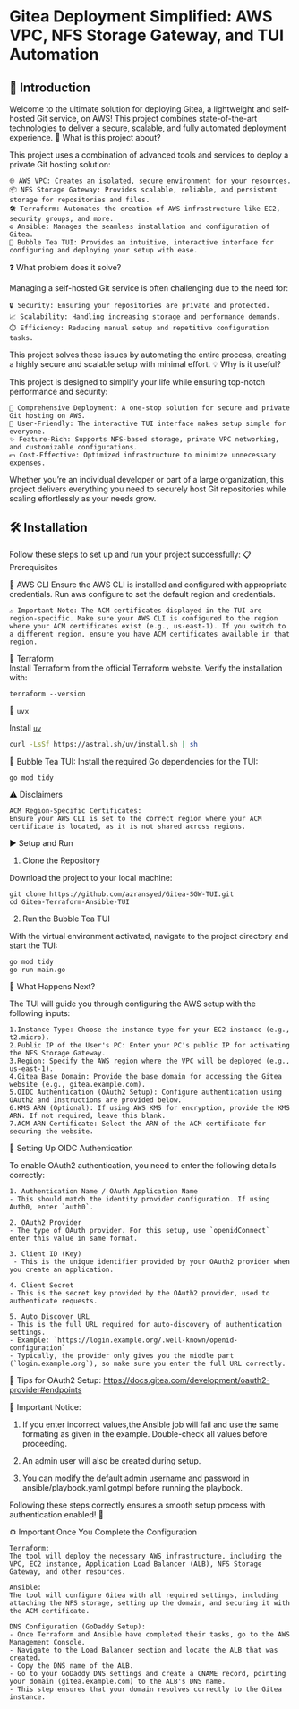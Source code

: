 # Gitea Deployment Simplified: AWS VPC, NFS Storage Gateway, and TUI Automation

## 🌟 Introduction

Welcome to the ultimate solution for deploying Gitea, a lightweight and self-hosted Git service, on AWS! This project combines state-of-the-art technologies to deliver a secure, scalable, and fully automated deployment experience.
🚀 What is this project about?

This project uses a combination of advanced tools and services to deploy a private Git hosting solution:

    🌐 AWS VPC: Creates an isolated, secure environment for your resources.
    📦 NFS Storage Gateway: Provides scalable, reliable, and persistent storage for repositories and files.
    🛠️ Terraform: Automates the creation of AWS infrastructure like EC2, security groups, and more.
    ⚙️ Ansible: Manages the seamless installation and configuration of Gitea.
    🎨 Bubble Tea TUI: Provides an intuitive, interactive interface for configuring and deploying your setup with ease.

❓ What problem does it solve?

Managing a self-hosted Git service is often challenging due to the need for:

    🔒 Security: Ensuring your repositories are private and protected.
    📈 Scalability: Handling increasing storage and performance demands.
    ⏱️ Efficiency: Reducing manual setup and repetitive configuration tasks.

This project solves these issues by automating the entire process, creating a highly secure and scalable setup with minimal effort.
💡 Why is it useful?

This project is designed to simplify your life while ensuring top-notch performance and security:

    🔑 Comprehensive Deployment: A one-stop solution for secure and private Git hosting on AWS.
    🤝 User-Friendly: The interactive TUI interface makes setup simple for everyone.
    ✨ Feature-Rich: Supports NFS-based storage, private VPC networking, and customizable configurations.
    💵 Cost-Effective: Optimized infrastructure to minimize unnecessary expenses.

Whether you’re an individual developer or part of a large organization, this project delivers everything you need to securely host Git repositories while scaling effortlessly as your needs grow.


## 🛠️ Installation

Follow these steps to set up and run your project successfully:
📋 Prerequisites

🔗 AWS CLI
        Ensure the AWS CLI is installed and configured with appropriate credentials.
        Run aws configure to set the default region and credentials.

    ⚠️ Important Note: The ACM certificates displayed in the TUI are region-specific. Make sure your AWS CLI is configured to the region where your ACM certificates exist (e.g., us-east-1). If you switch to a different region, ensure you have ACM certificates available in that region.

🔗 Terraform       
Install Terraform from the official Terraform website.
        Verify the installation with:

    terraform --version

🔗 `uvx`

Install [`uv`](https://github.com/astral-sh/uv)

```sh
curl -LsSf https://astral.sh/uv/install.sh | sh 
```


🔗 Bubble Tea TUI:
Install the required Go dependencies for the TUI:

    go mod tidy  

⚠️ Disclaimers

    ACM Region-Specific Certificates:
    Ensure your AWS CLI is set to the correct region where your ACM certificate is located, as it is not shared across regions.




▶️ Setup and Run
1. Clone the Repository

Download the project to your local machine:
```
git clone https://github.com/azransyed/Gitea-SGW-TUI.git  
cd Gitea-Terraform-Ansible-TUI
```

2. Run the Bubble Tea TUI

With the virtual environment activated, navigate to the project directory and start the TUI:
```
go mod tidy 
go run main.go  
```


🎯 What Happens Next?

The TUI will guide you through configuring the AWS setup with the following inputs:

    1.Instance Type: Choose the instance type for your EC2 instance (e.g., t2.micro).
    2.Public IP of the User's PC: Enter your PC's public IP for activating the NFS Storage Gateway.
    3.Region: Specify the AWS region where the VPC will be deployed (e.g., us-east-1).
    4.Gitea Base Domain: Provide the base domain for accessing the Gitea website (e.g., gitea.example.com).
    5.OIDC Authentication (OAuth2 Setup): Configure authentication using OAuth2 and Instructions are provided below.
    6.KMS ARN (Optional): If using AWS KMS for encryption, provide the KMS ARN. If not required, leave this blank.
    7.ACM ARN Certificate: Select the ARN of the ACM certificate for securing the website.


🔑 Setting Up OIDC Authentication

To enable OAuth2 authentication, you need to enter the following details correctly:
 
    1. Authentication Name / OAuth Application Name
    - This should match the identity provider configuration. If using Auth0, enter `auth0`.
    
    2. OAuth2 Provider
    - The type of OAuth provider. For this setup, use `openidConnect` enter this value in same format.

    3. Client ID (Key)
     - This is the unique identifier provided by your OAuth2 provider when you create an application.

    4. Client Secret
    - This is the secret key provided by the OAuth2 provider, used to authenticate requests.

    5. Auto Discover URL
    - This is the full URL required for auto-discovery of authentication settings.
    - Example: `https://login.example.org/.well-known/openid-configuration`
    - Typically, the provider only gives you the middle part (`login.example.org`), so make sure you enter the full URL correctly.
    

🔗 Tips for OAuth2 Setup:
https://docs.gitea.com/development/oauth2-provider#endpoints


🚨 Important Notice:

1.  If you enter incorrect values,the Ansible job will fail and use the same formating as given in the example. Double-check all values before proceeding.

2.  An admin user will also be created during setup.

3.  You can modify the default admin username and password in ansible/playbook.yaml.gotmpl before running the playbook.

Following these steps correctly ensures a smooth setup process with authentication enabled! 🚀
    


⚙️ Important Once You Complete the Configuration

    Terraform:
    The tool will deploy the necessary AWS infrastructure, including the VPC, EC2 instance, Application Load Balancer (ALB), NFS Storage Gateway, and other resources.

    Ansible:
    The tool will configure Gitea with all required settings, including attaching the NFS storage, setting up the domain, and securing it with the ACM certificate.

    DNS Configuration (GoDaddy Setup):
    - Once Terraform and Ansible have completed their tasks, go to the AWS Management Console.
    - Navigate to the Load Balancer section and locate the ALB that was created.
    - Copy the DNS name of the ALB.
    - Go to your GoDaddy DNS settings and create a CNAME record, pointing your domain (gitea.example.com) to the ALB's DNS name.
    - This step ensures that your domain resolves correctly to the Gitea instance.
